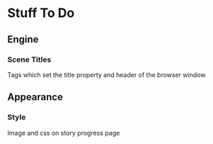 # Stuff To Do

## Engine
### Scene Titles
Tags which set the title property and header of the browser window

## Appearance
### Style
Image and css on story progress page


